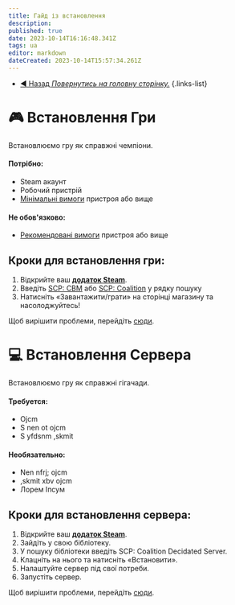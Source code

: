```yaml
---
title: Гайд із встановлення
description: 
published: true
date: 2023-10-14T16:16:48.341Z
tags: ua
editor: markdown
dateCreated: 2023-10-14T15:57:34.261Z
---
```


- [:arrow_backward: Назад *Повернутись на головну сторінку.*](/uk/home)
{.links-list}
# :video_game: Встановлення Гри
Встановлюємо гру як справжні чемпіони.
#### **Потрібно**:
- Steam акаунт
- Робочий пристрій
- [Мінімальні вимоги](/uk/install/requirements) пристроя або вище

#### **Не обов'язково**:
- [Рекомендовані вимоги](/uk/install/requirements) пристроя або вище

## Кроки для встановлення гри:
1. Відкрийте ваш [**додаток Steam**](https://store.steampowered.com/about/).
2. Введіть [SCP: CBM](https://store.steampowered.com/app/1782380/SCP_Containment_Breach_Multiplayer/) або [SCP: Coalition](https://wiki.scpcbm.com) у рядку пошуку
3. Натисніть «Завантажити/грати» на сторінці магазину та насолоджуйтесь!

Щоб вирішити проблеми, перейдіть [сюди](/uk/home).

# :computer: Встановлення Сервера
Встановлюємо гру як справжні гігачади.
#### **Требуется**:
- Ojcm
- S nen ot ojcm
- S yfdsnm ,skmit
#### **Необязательно**:
- Nen nfrj; ojcm
- ,skmit xbv ojcm
- Лорем Іпсум

## Кроки для встановлення сервера:
1. Відкрийте ваш [**додаток Steam**](https://store.steampowered.com/about/).
2. Зайдіть у свою бібліотеку.
3. У пошуку бібліотеки введіть SCP: Coalition Decidated Server.
4. Клацніть на нього та натисніть «Встановити».
5. Налаштуйте сервер під свої потреби.
6. Запустіть сервер.

Щоб вирішити проблеми, перейдіть [сюди](/uk/home).